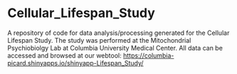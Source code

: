 # Cellular_Lifespan_Study
A repository of code for data analysis/processing generated for the Cellular Lifespan Study. The study was performed at the Mitochondrial Psychiobiolgy Lab at Columbia University Medical Center. All data can be accessed and browsed at our webtool: https://columbia-picard.shinyapps.io/shinyapp-Lifespan_Study/
